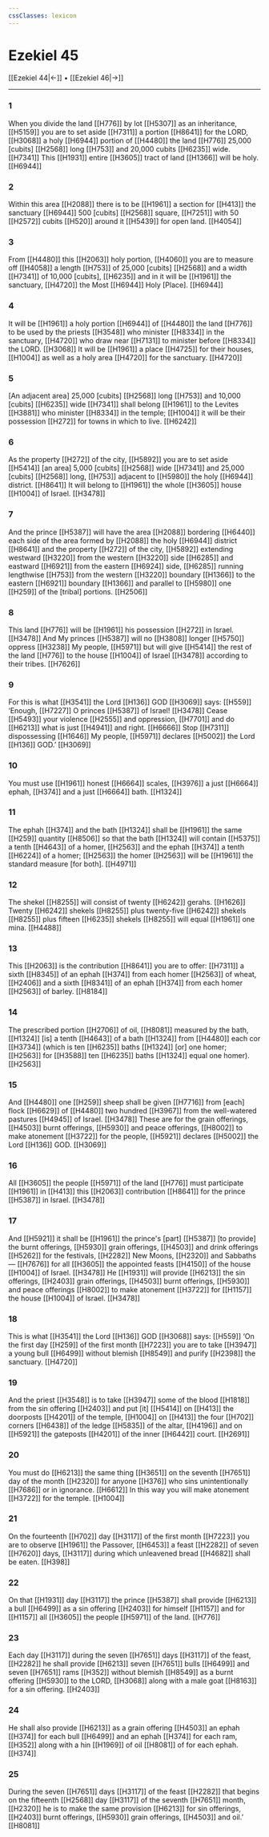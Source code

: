 ```yaml
---
cssClasses: lexicon
---
```


# Ezekiel 45

[[Ezekiel 44|←]] • [[Ezekiel 46|→]]

---

### 1
When you divide the land [[H776]] by lot [[H5307]] as an inheritance, [[H5159]] you are to set aside [[H7311]] a portion [[H8641]] for the LORD, [[H3068]] a holy [[H6944]] portion of [[H4480]] the land [[H776]] 25,000 [cubits] [[H2568]] long [[H753]] and 20,000 cubits [[H6235]] wide. [[H7341]] This [[H1931]] entire [[H3605]] tract of land [[H1366]] will be holy. [[H6944]]

### 2
Within this area [[H2088]] there is to be [[H1961]] a section for [[H413]] the sanctuary [[H6944]] 500 [cubits] [[H2568]] square, [[H7251]] with 50 [[H2572]] cubits [[H520]] around it [[H5439]] for open land. [[H4054]]

### 3
From [[H4480]] this [[H2063]] holy portion, [[H4060]] you are to measure off [[H4058]] a length [[H753]] of 25,000 [cubits] [[H2568]] and a width [[H7341]] of 10,000 [cubits], [[H6235]] and in it  will be [[H1961]] the sanctuary, [[H4720]] the Most [[H6944]] Holy [Place]. [[H6944]]

### 4
It will be [[H1961]] a holy portion [[H6944]] of [[H4480]] the land [[H776]] to be used by the priests [[H3548]] who minister [[H8334]] in the sanctuary, [[H4720]] who draw near [[H7131]] to minister before [[H8334]] the LORD. [[H3068]] It will be [[H1961]] a place [[H4725]] for their houses, [[H1004]] as well as a holy area [[H4720]] for the sanctuary. [[H4720]]

### 5
[An adjacent area] 25,000 [cubits] [[H2568]] long [[H753]] and 10,000 [cubits] [[H6235]] wide [[H7341]] shall belong [[H1961]] to the Levites [[H3881]] who minister [[H8334]] in the temple; [[H1004]] it will be their possession [[H272]] for towns in which to live. [[H6242]]

### 6
As the property [[H272]] of the city, [[H5892]] you are to set aside [[H5414]] [an area] 5,000 [cubits] [[H2568]] wide [[H7341]] and 25,000 [cubits] [[H2568]] long, [[H753]] adjacent to [[H5980]] the holy [[H6944]] district. [[H8641]] It will belong to [[H1961]] the whole [[H3605]] house [[H1004]] of Israel. [[H3478]]

### 7
And the prince [[H5387]] will have the area [[H2088]] bordering [[H6440]] each side of the area formed by [[H2088]] the holy [[H6944]] district [[H8641]] and the property [[H272]] of the city, [[H5892]] extending westward [[H3220]] from the western [[H3220]] side [[H6285]] and eastward [[H6921]] from the eastern [[H6924]] side, [[H6285]] running lengthwise [[H753]] from the western [[H3220]] boundary [[H1366]] to the eastern [[H6921]] boundary [[H1366]] and parallel to [[H5980]] one [[H259]] of the [tribal] portions. [[H2506]]

### 8
This land [[H776]] will be [[H1961]] his  possession [[H272]] in Israel. [[H3478]] And My princes [[H5387]] will no [[H3808]] longer [[H5750]] oppress [[H3238]] My people, [[H5971]] but will give [[H5414]] the rest of the land [[H776]] to the house [[H1004]] of Israel [[H3478]] according to their tribes. [[H7626]]

### 9
For this is what [[H3541]] the Lord [[H136]] GOD [[H3069]] says: [[H559]] ‘Enough, [[H7227]] O princes [[H5387]] of Israel! [[H3478]] Cease [[H5493]] your violence [[H2555]] and oppression, [[H7701]] and do [[H6213]] what is just [[H4941]] and right. [[H6666]] Stop [[H7311]] dispossessing [[H1646]] My people, [[H5971]] declares [[H5002]] the Lord [[H136]] GOD.’ [[H3069]]

### 10
You must use [[H1961]] honest [[H6664]] scales, [[H3976]] a just [[H6664]] ephah, [[H374]] and a just [[H6664]] bath. [[H1324]]

### 11
The ephah [[H374]] and the bath [[H1324]] shall be [[H1961]] the same [[H259]] quantity [[H8506]] so that the bath [[H1324]] will contain [[H5375]] a tenth [[H4643]] of a homer, [[H2563]] and the ephah [[H374]] a tenth [[H6224]] of a homer; [[H2563]] the homer [[H2563]] will be [[H1961]] the standard measure [for both]. [[H4971]]

### 12
The shekel [[H8255]] will consist of twenty [[H6242]] gerahs. [[H1626]] Twenty [[H6242]] shekels [[H8255]] plus twenty-five [[H6242]] shekels [[H8255]] plus fifteen [[H6235]] shekels [[H8255]] will equal [[H1961]] one mina. [[H4488]]

### 13
This [[H2063]] is the contribution [[H8641]] you are to offer: [[H7311]] a sixth [[H8345]] of an ephah [[H374]] from each homer [[H2563]] of wheat, [[H2406]] and a sixth [[H8341]] of an ephah [[H374]] from each homer [[H2563]] of barley. [[H8184]]

### 14
The prescribed portion [[H2706]] of oil, [[H8081]] measured by the bath, [[H1324]] [is] a tenth [[H4643]] of a bath [[H1324]] from [[H4480]] each cor [[H3734]] (which is ten [[H6235]] baths [[H1324]] [or] one homer; [[H2563]] for [[H3588]] ten [[H6235]] baths [[H1324]] equal one homer). [[H2563]]

### 15
And [[H4480]] one [[H259]] sheep shall be given [[H7716]] from [each] flock [[H6629]] of [[H4480]] two hundred [[H3967]] from the well-watered pastures [[H4945]] of Israel. [[H3478]] These are for the grain offerings, [[H4503]] burnt offerings, [[H5930]] and peace offerings, [[H8002]] to make atonement [[H3722]] for the people, [[H5921]] declares [[H5002]] the Lord [[H136]] GOD. [[H3069]]

### 16
All [[H3605]] the people [[H5971]] of the land [[H776]] must participate [[H1961]] in [[H413]] this [[H2063]] contribution [[H8641]] for the prince [[H5387]] in Israel. [[H3478]]

### 17
And [[H5921]] it shall be [[H1961]] the prince's [part] [[H5387]] [to provide] the burnt offerings, [[H5930]] grain offerings, [[H4503]] and drink offerings [[H5262]] for the festivals, [[H2282]] New Moons, [[H2320]] and Sabbaths— [[H7676]] for all [[H3605]] the appointed feasts [[H4150]] of the house [[H1004]] of Israel. [[H3478]] He [[H1931]] will provide [[H6213]] the sin offerings, [[H2403]] grain offerings, [[H4503]] burnt offerings, [[H5930]] and peace offerings [[H8002]] to make atonement [[H3722]] for [[H1157]] the house [[H1004]] of Israel. [[H3478]]

### 18
This is what [[H3541]] the Lord [[H136]] GOD [[H3068]] says: [[H559]] ‘On the first day [[H259]] of the first month [[H7223]] you are to take [[H3947]] a young bull [[H6499]] without blemish [[H8549]] and purify [[H2398]] the sanctuary. [[H4720]]

### 19
And the priest [[H3548]] is to take [[H3947]] some of the blood [[H1818]] from the sin offering [[H2403]] and put [it] [[H5414]] on [[H413]] the doorposts [[H4201]] of the temple, [[H1004]] on [[H413]] the four [[H702]] corners [[H6438]] of the ledge [[H5835]] of the altar, [[H4196]] and on [[H5921]] the gateposts [[H4201]] of the inner [[H6442]] court. [[H2691]]

### 20
You must do [[H6213]] the same thing [[H3651]] on the seventh [[H7651]] day of the month [[H2320]] for anyone [[H376]] who sins unintentionally [[H7686]] or in ignorance. [[H6612]] In this way you will make atonement [[H3722]] for the temple. [[H1004]]

### 21
On the fourteenth [[H702]] day [[H3117]] of the first month [[H7223]] you are to observe [[H1961]] the Passover, [[H6453]] a feast [[H2282]] of seven [[H7620]] days, [[H3117]] during which unleavened bread [[H4682]] shall be eaten. [[H398]]

### 22
On that [[H1931]] day [[H3117]] the prince [[H5387]] shall provide [[H6213]] a bull [[H6499]] as a sin offering [[H2403]] for himself [[H1157]] and for [[H1157]] all [[H3605]] the people [[H5971]] of the land. [[H776]]

### 23
Each day [[H3117]] during the seven [[H7651]] days [[H3117]] of the feast, [[H2282]] he shall provide [[H6213]] seven [[H7651]] bulls [[H6499]] and seven [[H7651]] rams [[H352]] without blemish [[H8549]] as a burnt offering [[H5930]] to the LORD, [[H3068]] along with a male goat [[H8163]] for a sin offering. [[H2403]]

### 24
He shall also provide [[H6213]] as a grain offering [[H4503]] an ephah [[H374]] for each bull [[H6499]] and an ephah [[H374]] for each ram, [[H352]] along with a hin [[H1969]] of oil [[H8081]] of for each ephah. [[H374]]

### 25
During the seven [[H7651]] days [[H3117]] of the feast [[H2282]] that begins on the fifteenth [[H2568]] day [[H3117]] of the seventh [[H7651]] month, [[H2320]] he is to make the same provision [[H6213]] for sin offerings, [[H2403]] burnt offerings, [[H5930]] grain offerings, [[H4503]] and oil.’ [[H8081]]

